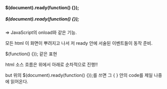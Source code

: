 #### $(document).ready(function() {});

##### $(document).ready(function() {});

 => JavaScript의 onload와 같은 기능.

 모든 html 이 화면이 뿌려지고 나서 저 ready 안에 서술된 이벤트들이 동작 준비.

$(function() {}); 같은 표현



html 소스 흐름은 위에서 아래로 순차적으로 진행!!

but 위의 $(document).ready(function() {});를 쓰면 그 { } 안의 code를 제일 나중에 읽어온다.